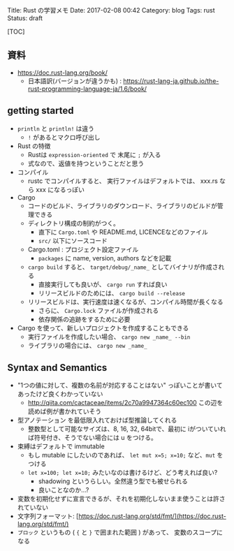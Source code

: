 Title: Rust の学習メモ
Date: 2017-02-08 00:42
Category: blog
Tags: rust
Status: draft

[TOC]

## 資料

* https://doc.rust-lang.org/book/
    * 日本語訳(バージョンが違うかも) : https://rust-lang-ja.github.io/the-rust-programming-language-ja/1.6/book/

## getting started

* `println` と `println!` は違う
    * `!` があるとマクロ呼び出し
* Rust の特徴
    * Rustは `expression-oriented` で 末尾に `;` が入る
    * 式なので、返値を持つということだと思う
* コンパイル
    * rustc でコンパイルすると、 実行ファイルはデフォルトでは、 xxx.rs なら xxx になるっぽい
* Cargo
    * コードのビルド、ライブラリのダウンロード、ライブラリのビルドが管理できる
    * ディレクトリ構成の制約がつく。
        * 直下に `Cargo.toml` や README.md, LICENCEなどのファイル
        * `src/` 以下にソースコード
    * Cargo.toml : プロジェクト設定ファイル
        * `packages` に name, version, authors などを記載
    * `cargo build` すると、 `target/debug/_name_` としてバイナリが作成される
        * 直接実行しても良いが、 `cargo run` すれば良い
        * リリースビルドのためには、 `cargo build --release`
    * リリースビルドは、実行速度は速くなるが、コンパイル時間が長くなる
        * さらに、 `Cargo.lock` ファイルが作成される
        * 依存関係の追跡をするために必要
* Cargo を使って、新しいプロジェクトを作成することもできる
    * 実行ファイルを作成したい場合、 `cargo new _name_ --bin`
    * ライブラリの場合には、 `cargo new _name_`

## Syntax and Semantics

* "1つの値に対して、複数の名前が対応することはない" っぽいことが書いてあったけど良くわかっていない
    * http://qiita.com/cactaceae/items/2c70a9947364c60ec100 この辺を読めば例が書かれていそう
* 型アノテーション を最低限入れておけば型推論してくれる
    * 整数型として可能なサイズは、8, 16, 32, 64bitで、最初に iがついていれば符号付き、そうでない場合には u をつける。
* 束縛はデフォルトで immutable
    * もし mutable にしたいのであれば、 `let mut x=5; x=10;` など、`mut` をつける
    * `let x=100; let x=10;` みたいなのは書けるけど、どう考えれば良い?
        * shadowing というらしい。全然違う型でも被せられる
        * 良いことなのか...?
* 変数を初期化せずに宣言できるが、それを初期化しないまま使うことは許されていない
* 文字列フォーマット: [https://doc.rust-lang.org/std/fmt/](https://doc.rust-lang.org/std/fmt/)
* `ブロック` というもの ( `{` と `}` で囲まれた範囲 ) があって、 変数のスコープになる
